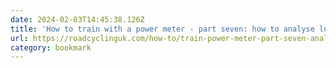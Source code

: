 ```yaml
---
date: 2024-02-03T14:45:38.126Z
title: 'How to train with a power meter - part seven: how to analyse long-term trends in your training'
url: https://roadcyclinguk.com/how-to/train-power-meter-part-seven-analyse-long-term-trends-training.html
category: bookmark
---
```

